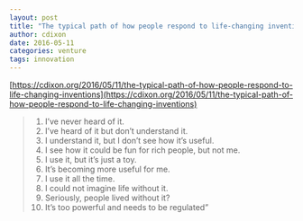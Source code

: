 ```yaml
---
layout: post
title: "The typical path of how people respond to life-changing inventions"
author: cdixon
date: 2016-05-11
categories: venture
tags: innovation
---
```


[https://cdixon.org/2016/05/11/the-typical-path-of-how-people-respond-to-life-changing-inventions](https://cdixon.org/2016/05/11/the-typical-path-of-how-people-respond-to-life-changing-inventions)

> 1. I’ve never heard of it.
> 2. I’ve heard of it but don’t understand it.
> 3. I understand it, but I don’t see how it’s useful.
> 4. I see how it could be fun for rich people, but not me.
> 5. I use it, but it’s just a toy.
> 6. It’s becoming more useful for me.
> 7. I use it all the time.
> 8. I could not imagine life without it.
> 9. Seriously, people lived without it?
> 10. It’s too powerful and needs to be regulated”
